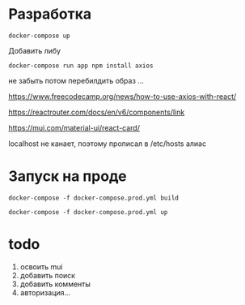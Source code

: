 # Разработка 

`docker-compose up`

Добавить либу

`docker-compose run app npm install axios`

не забыть потом перебилдить образ ...

https://www.freecodecamp.org/news/how-to-use-axios-with-react/

https://reactrouter.com/docs/en/v6/components/link

https://mui.com/material-ui/react-card/


localhost не канает, поэтому прописал в /etc/hosts алиас

# Запуск на проде
`docker-compose -f docker-compose.prod.yml build`

`docker-compose -f docker-compose.prod.yml up`


# todo 
1. освоить mui
2. добавить поиск
3. добавить комменты
4. авторизация...
